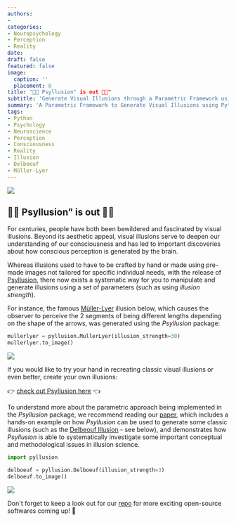 ```yaml
---
authors:
-
categories:
- Neuropsychology
- Perception
- Reality
date:
draft: false
featured: false
image:
  caption: ''
  placement: 0
title: "🎉🎉 Psyllusion" is out 🎉🎉"
subtitle: 'Generate Visual Illusions through a Parametric Framework using Python'
summary: 'A Parametric Framework to Generate Visual Illusions using Python'
tags:
- Python
- Psychology
- Neuroscience
- Perception
- Consciousness
- Reality
- Illusion
- Delboeuf
- Müller-Lyer
---
```

![](https://github.com/RealityBending/Pyllusion/blob/master/docs/img/logo.png)

## 🎉🎉 Psyllusion" is out 🎉🎉

For centuries, people have both been bewildered and fascinated by visual illusions. Beyond its aesthetic appeal, visual illusions serve to deepen our understanding of our consciousness and has led to important discoveries about how conscious perception is generated by the brain.

Whereas illusions used to have to be crafted by hand or made using pre-made images not tailored for specific individual needs, with the release of [Psyllusion](https://github.com/RealityBending/Pyllusion), there now exists a systematic way for you to manipulate and generate illusions using a set of parameters (such as using *illusion strength*).

For instance, the famous [Müller-Lyer](https://en.wikipedia.org/wiki/M%C3%BCller-Lyer_illusion) illusion below, which causes the observer to perceive the 2 segments of being different lengths depending on the shape of the arrows, was generated using the *Psyllusion* package:

``` python
mullerlyer = pyllusion.MullerLyer(illusion_strength=30)
mullerlyer.to_image()
```

![](docs/img/README_mullerlyer1.png)


If you would like to try your hand in recreating classic visual illusions or even better, create your own illusions:

👉 [check out Psyllusion here](https://github.com/RealityBending/Pyllusion) 👈

To understand more about the parametric approach being implemented in the *Psyllusion* package, we recommend reading our [paper](https://dominiquemakowski.github.io/publication/makowski2021parametric/makowski2021parametric.pdf), which includes a hands-on example on how *Psyllusion* can be used to generate some classic illusions (such as the [Delbeouf Illusion](https://en.wikipedia.org/wiki/Delboeuf_illusion) - see below), and demonstrates how *Psyllusion* is able to systematically investigate some important conceptual and methodological issues in illusion science.

``` python
import pyllusion

delboeuf = pyllusion.Delboeuf(illusion_strength=3)
delboeuf.to_image()
```

![](docs/img/README_delboeuf1.png)

Don't forget to keep a look out for our [repo](https://github.com/RealityBending/RealityBending.github.io) for more exciting open-source softwares coming up! :eyes:
